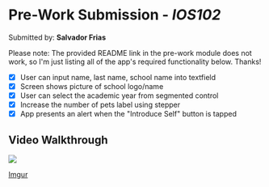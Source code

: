 # Pre-Work Submission - *IOS102*
Submitted by: **Salvador Frias** 

Please note: The provided README link in the pre-work module does not work, so I'm just listing all of the app's required functionality below. Thanks!

- [x] User can input name, last name, school name into textfield
- [x] Screen shows picture of school logo/name
- [x] User can select the academic year from segmented control
- [x] Increase the number of pets label using stepper
- [x] App presents an alert when the "Introduce Self" button is tapped

## Video Walkthrough
<div>
    <a href="https://www.loom.com/share/d8d24a7cd33e402aa565578a6edf1032">
    </a>
    <a href="https://www.loom.com/share/d8d24a7cd33e402aa565578a6edf1032">
      <img style="max-width:300px;" src="https://cdn.loom.com/sessions/thumbnails/d8d24a7cd33e402aa565578a6edf1032-with-play.gif">
    </a>
  </div>

[Imgur](https://imgur.com/nVultdW)
